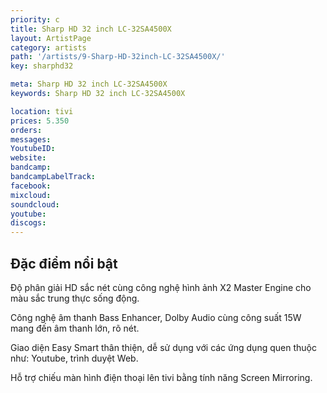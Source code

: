 ```yaml
---
priority: c
title: Sharp HD 32 inch LC-32SA4500X
layout: ArtistPage
category: artists
path: '/artists/9-Sharp-HD-32inch-LC-32SA4500X/'
key: sharphd32

meta: Sharp HD 32 inch LC-32SA4500X
keywords: Sharp HD 32 inch LC-32SA4500X

location: tivi
prices: 5.350
orders: 
messages: 
YoutubeID: 
website: 
bandcamp: 
bandcampLabelTrack: 
facebook: 
mixcloud: 
soundcloud: 
youtube: 
discogs: 
---
```

## Đặc điểm nổi bật

Độ phân giải HD sắc nét cùng công nghệ hình ảnh X2 Master Engine cho màu sắc trung thực sống động.

Công nghệ âm thanh Bass Enhancer, Dolby Audio cùng công suất 15W  mang đến âm thanh lớn, rõ nét.

Giao diện Easy Smart thân thiện, dễ sử dụng với các ứng dụng quen thuộc như: Youtube, trình duyệt Web.

Hỗ trợ chiếu màn hình điện thoại lên tivi bằng tính năng Screen Mirroring.